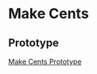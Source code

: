 # Make Cents
## Prototype
[Make Cents Prototype]([url](https://www.figma.com/file/HDXCV53nVg7pnxjpc70PMu/Make-Cents?type=design&node-id=0%3A1&mode=design&t=Mi7gDXm263RMdhwp-1)https://www.figma.com/file/HDXCV53nVg7pnxjpc70PMu/Make-Cents?type=design&node-id=0%3A1&mode=design&t=Mi7gDXm263RMdhwp-1)
